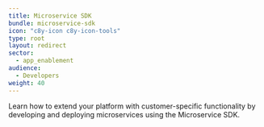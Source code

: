 ```yaml
---
title: Microservice SDK
bundle: microservice-sdk
icon: "c8y-icon c8y-icon-tools"
type: root
layout: redirect
sector:
  - app_enablement
audience:
  - Developers
weight: 40
---
```


Learn how to extend your platform with customer-specific functionality by developing and deploying microservices using the Microservice SDK.
